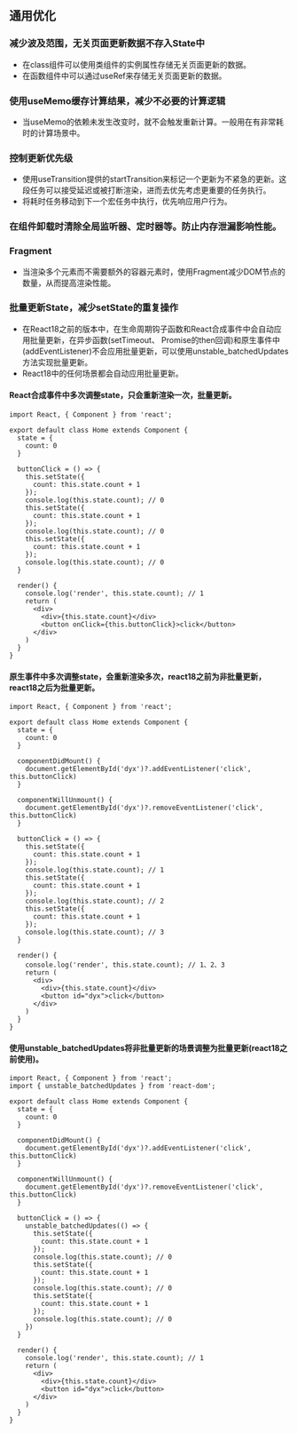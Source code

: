 ## 通用优化
### 减少波及范围，无关页面更新数据不存入State中
- 在class组件可以使用类组件的实例属性存储无关页面更新的数据。
- 在函数组件中可以通过useRef来存储无关页面更新的数据。
### 使用useMemo缓存计算结果，减少不必要的计算逻辑
- 当useMemo的依赖未发生改变时，就不会触发重新计算。一般用在有非常耗时的计算场景中。
### 控制更新优先级
- 使用useTransition提供的startTransition来标记一个更新为不紧急的更新。这段任务可以接受延迟或被打断渲染，进而去优先考虑更重要的任务执行。
- 将耗时任务移动到下一个宏任务中执行，优先响应用户行为。
### 在组件卸载时清除全局监听器、定时器等。防止内存泄漏影响性能。
### Fragment
- 当渲染多个元素而不需要额外的容器元素时，使用Fragment减少DOM节点的数量，从而提高渲染性能。
### 批量更新State，减少setState的重复操作
- 在React18之前的版本中，在生命周期钩子函数和React合成事件中会自动应用批量更新，在异步函数(setTimeout、 Promise的then回调)和原生事件中(addEventListener)不会应用批量更新，可以使用unstable_batchedUpdates方法实现批量更新。
- React18中的任何场景都会自动应用批量更新。
#### React合成事件中多次调整state，只会重新渲染一次，批量更新。
```
import React, { Component } from 'react';

export default class Home extends Component {
  state = {
    count: 0
  }

  buttonClick = () => {
    this.setState({
      count: this.state.count + 1
    });
    console.log(this.state.count); // 0
    this.setState({
      count: this.state.count + 1
    });
    console.log(this.state.count); // 0
    this.setState({
      count: this.state.count + 1
    });
    console.log(this.state.count); // 0
  }

  render() {
    console.log('render', this.state.count); // 1
    return (
      <div>
        <div>{this.state.count}</div>
        <button onClick={this.buttonClick}>click</button>
      </div>
    )
  }
}
```
#### 原生事件中多次调整state，会重新渲染多次，react18之前为非批量更新，react18之后为批量更新。
```
import React, { Component } from 'react';

export default class Home extends Component {
  state = {
    count: 0
  }

  componentDidMount() {
    document.getElementById('dyx')?.addEventListener('click', this.buttonClick)
  }

  componentWillUnmount() {
    document.getElementById('dyx')?.removeEventListener('click', this.buttonClick)
  }

  buttonClick = () => {
    this.setState({
      count: this.state.count + 1
    });
    console.log(this.state.count); // 1
    this.setState({
      count: this.state.count + 1
    });
    console.log(this.state.count); // 2
    this.setState({
      count: this.state.count + 1
    });
    console.log(this.state.count); // 3
  }

  render() {
    console.log('render', this.state.count); // 1、2、3
    return (
      <div>
        <div>{this.state.count}</div>
        <button id="dyx">click</button>
      </div>
    )
  }
}
```
#### 使用unstable_batchedUpdates将非批量更新的场景调整为批量更新(react18之前使用)。
```
import React, { Component } from 'react';
import { unstable_batchedUpdates } from 'react-dom';

export default class Home extends Component {
  state = {
    count: 0
  }

  componentDidMount() {
    document.getElementById('dyx')?.addEventListener('click', this.buttonClick)
  }

  componentWillUnmount() {
    document.getElementById('dyx')?.removeEventListener('click', this.buttonClick)
  }

  buttonClick = () => {
    unstable_batchedUpdates(() => {
      this.setState({
        count: this.state.count + 1
      });
      console.log(this.state.count); // 0
      this.setState({
        count: this.state.count + 1
      });
      console.log(this.state.count); // 0
      this.setState({
        count: this.state.count + 1
      });
      console.log(this.state.count); // 0
    })
  }

  render() {
    console.log('render', this.state.count); // 1
    return (
      <div>
        <div>{this.state.count}</div>
        <button id="dyx">click</button>
      </div>
    )
  }
}
```
